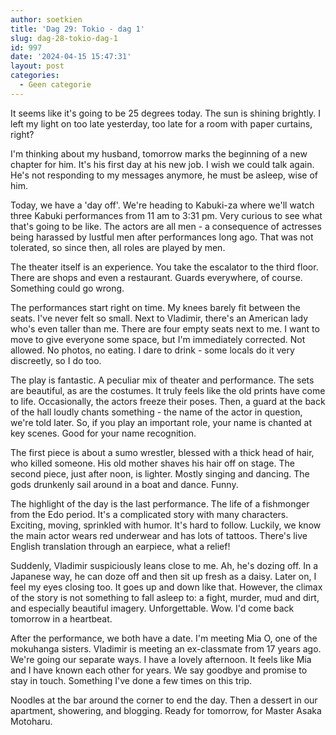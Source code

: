```yaml
---
author: soetkien
title: 'Dag 29: Tokio - dag 1'
slug: dag-28-tokio-dag-1
id: 997
date: '2024-04-15 15:47:31'
layout: post
categories:
  - Geen categorie
---
```

It seems like it's going to be 25 degrees today. The sun is shining brightly. I left my light on too late yesterday, too late for a room with paper curtains, right?

I'm thinking about my husband, tomorrow marks the beginning of a new chapter for him. It's his first day at his new job. I wish we could talk again. He's not responding to my messages anymore, he must be asleep, wise of him.

Today, we have a 'day off'. We're heading to Kabuki-za where we'll watch three Kabuki performances from 11 am to 3:31 pm. Very curious to see what that's going to be like. The actors are all men - a consequence of actresses being harassed by lustful men after performances long ago. That was not tolerated, so since then, all roles are played by men.

The theater itself is an experience. You take the escalator to the third floor. There are shops and even a restaurant. Guards everywhere, of course. Something could go wrong.

The performances start right on time. My knees barely fit between the seats. I've never felt so small. Next to Vladimir, there's an American lady who's even taller than me. There are four empty seats next to me. I want to move to give everyone some space, but I'm immediately corrected. Not allowed. No photos, no eating. I dare to drink - some locals do it very discreetly, so I do too.

The play is fantastic. A peculiar mix of theater and performance. The sets are beautiful, as are the costumes. It truly feels like the old prints have come to life. Occasionally, the actors freeze their poses. Then, a guard at the back of the hall loudly chants something - the name of the actor in question, we're told later. So, if you play an important role, your name is chanted at key scenes. Good for your name recognition.

The first piece is about a sumo wrestler, blessed with a thick head of hair, who killed someone. His old mother shaves his hair off on stage. The second piece, just after noon, is lighter. Mostly singing and dancing. The gods drunkenly sail around in a boat and dance. Funny.

The highlight of the day is the last performance. The life of a fishmonger from the Edo period. It's a complicated story with many characters. Exciting, moving, sprinkled with humor. It's hard to follow. Luckily, we know the main actor wears red underwear and has lots of tattoos. There's live English translation through an earpiece, what a relief!

Suddenly, Vladimir suspiciously leans close to me. Ah, he's dozing off. In a Japanese way, he can doze off and then sit up fresh as a daisy. Later on, I feel my eyes closing too. It goes up and down like that. However, the climax of the story is not something to fall asleep to: a fight, murder, mud and dirt, and especially beautiful imagery. Unforgettable.
Wow. I'd come back tomorrow in a heartbeat.

After the performance, we both have a date. I'm meeting Mia O, one of the mokuhanga sisters. Vladimir is meeting an ex-classmate from 17 years ago. We're going our separate ways. I have a lovely afternoon. It feels like Mia and I have known each other for years. We say goodbye and promise to stay in touch. Something I've done a few times on this trip.

Noodles at the bar around the corner to end the day. Then a dessert in our apartment, showering, and blogging. 
Ready for tomorrow, for Master Asaka Motoharu.